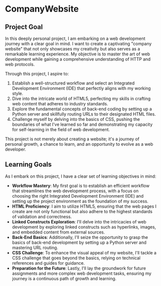 # CompanyWebsite

## Project Goal
In this deeply personal project, I am embarking on a web development journey with a clear goal in mind. I want to create a captivating "company website" that not only showcases my creativity but also serves as a remarkable learning experience. My objective is to master the art of web development while gaining a comprehensive understanding of HTTP and web protocols.

Through this project, I aspire to:
1. Establish a well-structured workflow and select an Integrated Development Environment (IDE) that perfectly aligns with my working style.
2. Dive into the intricate world of HTML5, perfecting my skills in crafting web content that adheres to industry standards.
3. Explore the fundamental concepts of back-end coding by setting up a Python server and skillfully routing URLs to their designated HTML files.
4. Challenge myself by delving into the basics of CSS, pushing the boundaries of what I've learned so far and demonstrating my capacity for self-learning in the field of web development.

This project is not merely about creating a website; it's a journey of personal growth, a chance to learn, and an opportunity to evolve as a web developer.

## Learning Goals
As I embark on this project, I have a clear set of learning objectives in mind:
- **Workflow Mastery**: My first goal is to establish an efficient workflow that streamlines the web development process, with a focus on choosing the right Integrated Development Environment (IDE) and setting up the project environment as the foundation of my success.
- **HTML Proficiency**: I aim to utilize HTML5, ensuring that the web pages I create are not only functional but also adhere to the highest standards of validation and correctness.
- **Linked Constructs Exploration**: I'll delve into the intricacies of web development by exploring linked constructs such as hyperlinks, images, and embedded content from external sources.
- **Back-End Basics**: Additionally, I'll seize the opportunity to grasp the basics of back-end development by setting up a Python server and mastering URL routing.
- **CSS Challenge**: To enhance the visual appeal of my website, I'll tackle a CSS challenge that goes beyond the basics, relying on technical references and guides for guidance.
- **Preparation for the Future**: Lastly, I'll lay the groundwork for future assignments and more complex web development tasks, ensuring my journey is a continuous path of growth and learning.
